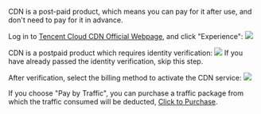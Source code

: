 CDN is a <font col or="red">post-paid product</font>, which means you can pay for it after use, and don't need to pay for it in advance.

Log in to [Tencent Cloud CDN Official Webpage](https://www.qcloud.com/product/cdn.html), and click "Experience":
![](https://mc.qcloudimg.com/static/img/bcea61432dc4ca66f5287a42264c4a59/1.png)

CDN is a postpaid product which requires identity verification:
![](https://mc.qcloudimg.com/static/img/9edd00a6dc99368b1a4c1bbe1b111dcc/2.png)
If you have already passed the identity verification, skip this step.

After verification, select the billing method to activate the CDN service:
![](//mc.qcloudimg.com/static/img/1c03a50e58d3f7081ed4f7ef77f88a99/image.png)

If you choose "Pay by Traffic", you can purchase a traffic package from which the traffic consumed will be deducted, [Click to Purchase](http://manage.qcloud.com/shoppingcart/shop.php?tab=cdn).
